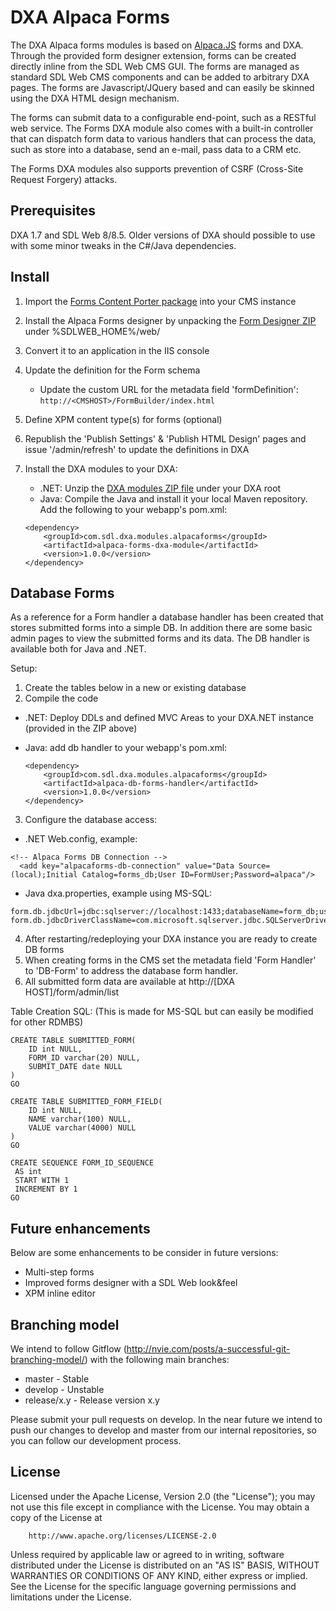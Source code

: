 DXA Alpaca Forms
=====================

The DXA Alpaca forms modules is based on [Alpaca.JS](http://www.alpacajs.org/) forms and DXA.
Through the provided form designer extension, forms can be created directly inline from the SDL Web CMS GUI. The forms are managed as standard SDL Web CMS components and can be added to arbitrary DXA pages.
The forms are Javascript/JQuery based and can easily be skinned using the DXA HTML design mechanism.

The forms can submit data to a configurable end-point, such as a RESTful web service. The Forms DXA module also comes with a built-in controller that can dispatch form data to various handlers that can process the data, such as store into a database, send an e-mail, pass data to a CRM etc.

The Forms DXA modules also supports prevention of CSRF (Cross-Site Request Forgery) attacks.

Prerequisites
----------------

DXA 1.7 and SDL Web 8/8.5. Older versions of DXA should possible to use with some minor tweaks
in the C#/Java dependencies.

Install
--------

1. Import the [Forms Content Porter package](./blob/master/cms/Forms-Module-v1.0.0.zip) into your CMS instance
2. Install the Alpaca Forms designer by unpacking the [Form Designer ZIP](./blob/master/cms/FormBuilder.zip) under %SDLWEB_HOME%/web/
3. Convert it to an application in the IIS console
4. Update the definition for the Form schema
    - Update the custom URL for the metadata field 'formDefinition':
      `http://<CMSHOST>/FormBuilder/index.html`
5. Define XPM content type(s) for forms (optional)
6. Republish the 'Publish Settings' & 'Publish HTML Design' pages and issue '/admin/refresh' to update the definitions in DXA
7. Install the DXA modules to your DXA:
    - .NET: Unzip the [DXA modules ZIP file](./blob/master/dotnet/compiled/AlpacaFormsModules-v1.0.0.zip) under your DXA root
    - Java: Compile the Java and install it your local Maven repository. Add the following to your webapp's pom.xml:

    ```
    <dependency>
        <groupId>com.sdl.dxa.modules.alpacaforms</groupId>
        <artifactId>alpaca-forms-dxa-module</artifactId>
        <version>1.0.0</version>
    </dependency>
    ```

Database Forms
----------------

As a reference for a Form handler a database handler has been created that stores submitted forms
into a simple DB. In addition there are some basic admin pages to view the submitted forms and its data.
The DB handler is available both for Java and .NET.

Setup:
1. Create the tables below in a new or existing database
2. Compile the code
  - .NET: Deploy DDLs and defined MVC Areas to your DXA.NET instance (provided in the ZIP above)
  - Java: add db handler to your webapp's pom.xml:

    ```
    <dependency>
        <groupId>com.sdl.dxa.modules.alpacaforms</groupId>
        <artifactId>alpaca-db-forms-handler</artifactId>
        <version>1.0.0</version>
    </dependency>
    ```

3. Configure the database access:
  - .NET Web.config, example:

   ```
   <!-- Alpaca Forms DB Connection -->
	 <add key="alpacaforms-db-connection" value="Data Source=(local);Initial Catalog=forms_db;User ID=FormUser;Password=alpaca"/>
   ```

   - Java dxa.properties, example using MS-SQL:

   ```
   form.db.jdbcUrl=jdbc:sqlserver://localhost:1433;databaseName=form_db;user=FormUser;password=alpaca
   form.db.jdbcDriverClassName=com.microsoft.sqlserver.jdbc.SQLServerDriver
   ```

4. After restarting/redeploying your DXA instance you are ready to create DB forms
5. When creating forms in the CMS set the metadata field 'Form Handler' to 'DB-Form' to address the database form handler.
6. All submitted form data are available at http://[DXA HOST]/form/admin/list

Table Creation SQL:
(This is made for MS-SQL but can easily be modified for other RDMBS)
```
CREATE TABLE SUBMITTED_FORM(
	ID int NULL,
	FORM_ID varchar(20) NULL,
	SUBMIT_DATE date NULL
)
GO

CREATE TABLE SUBMITTED_FORM_FIELD(
	ID int NULL,
	NAME varchar(100) NULL,
	VALUE varchar(4000) NULL
)
GO

CREATE SEQUENCE FORM_ID_SEQUENCE
 AS int
 START WITH 1
 INCREMENT BY 1
GO
```

Future enhancements
---------------------

Below are some enhancements to be consider in future versions:
* Multi-step forms
* Improved forms designer with a SDL Web look&feel
* XPM inline editor

Branching model
----------------

We intend to follow Gitflow (http://nvie.com/posts/a-successful-git-branching-model/) with the following main branches:

 - master - Stable
 - develop - Unstable
 - release/x.y - Release version x.y

Please submit your pull requests on develop. In the near future we intend to push our changes to develop and master from our internal repositories, so you can follow our development process.


License
---------
Licensed under the Apache License, Version 2.0 (the "License");
you may not use this file except in compliance with the License.
You may obtain a copy of the License at

        http://www.apache.org/licenses/LICENSE-2.0

Unless required by applicable law or agreed to in writing, software distributed under the License is distributed on an "AS IS" BASIS, WITHOUT WARRANTIES OR CONDITIONS OF ANY KIND, either express or implied.
See the License for the specific language governing permissions and limitations under the License.
